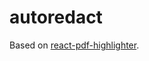 # autoredact

Based on [react-pdf-highlighter](https://github.com/agentcooper/react-pdf-highlighter/).
